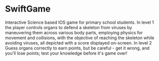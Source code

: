# SwiftGame
Interactive Science based IOS game for primary school students.
In level 1 the player controls organs to defend a skeleton from viruses by maneuvering them across various body parts, employing physics for movement and collisions, with the objective of reaching the skeleton while avoiding viruses, all depicted with a score displayed on-screen. 
In level 2 Guess organs correctly to earn points, but be careful - get it wrong, and you'll lose points; test your knowledge before it's game over!
